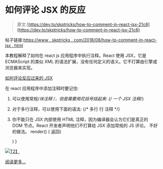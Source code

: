 # 如何评论 JSX 的反应

> 原文:[https://dev.to/skptricks/how-to-comment-in-react-jsx-21c6](https://dev.to/skptricks/how-to-comment-in-react-jsx-21c6)

帖子链接:[https://www . skptricks . com/2018/08/how-to-comment-in-react-jsx . html](https://www.skptricks.com/2018/08/how-to-comment-in-react-jsx.html)

本教程解释了如何在 react js 应用程序中执行注释。React 使用 JSX，它是 ECMAScript 的类似 XML 的语法扩展，没有任何定义的语义。它不打算由引擎或浏览器来实现。

[如何评论反应过来的 JSX](https://www.skptricks.com/2018/08/how-to-comment-in-react-jsx.html)

在 react 应用程序中添加注释时要记住:

1.  可以使用常规/*块注释 */，但是需要用花括号括起来:
    {/* 一个 JSX 注释*/}

2.  对于多行注释，可以使用下面的语法:
    {/*
    多行
    行
    注释
    */}

3.  你不能只在 JSX 内部使用 HTML 注释，因为编译器会认为它们是真正的 DOM 节点。React 开发者声明他们不打算给 JSX 添加常规的 JS 评论。
    不好的做法。
    render() {
    返回(

    )
    }

[![](../Images/2fc38b75a2316c6e36cb60499336350f.png)T2】](https://res.cloudinary.com/practicaldev/image/fetch/s--WeL-WlOB--/c_limit%2Cf_auto%2Cfl_progressive%2Cq_auto%2Cw_880/https://3.bp.blogspot.com/-9_KwL66-Ny0/W2btxCBM8ZI/AAAAAAAABvQ/CQ5SKDrQPtUfKRhS_nRXW-Zeq9445bypQCLcBGAs/s320/reactcomment.jpg)

[阅读更多...](https://www.skptricks.com/2018/08/how-to-comment-in-react-jsx.html)